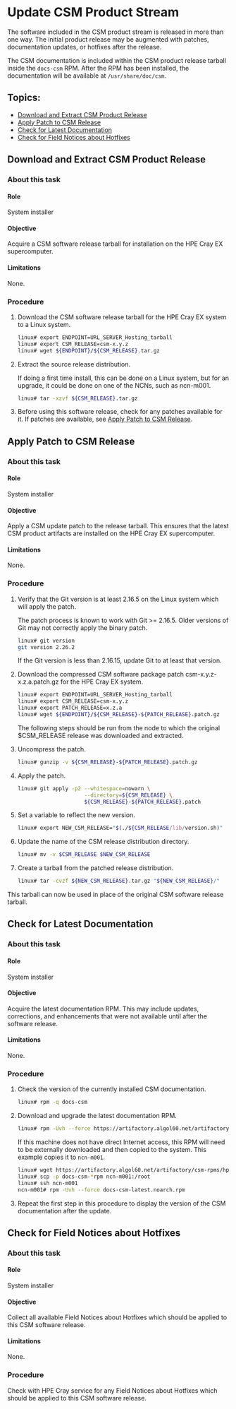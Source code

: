 # Update CSM Product Stream

The software included in the CSM product stream is released in more than one way. The initial product release may be augmented with patches, documentation updates, or hotfixes after the release.

The CSM documentation is included within the CSM product release tarball inside the `docs-csm` RPM.
After the RPM has been installed, the documentation will be available at `/usr/share/doc/csm`.

## Topics:
   * [Download and Extract CSM Product Release](#download-and-extract)
   * [Apply Patch to CSM Release](#patch)
   * [Check for Latest Documentation](#documentation)
   * [Check for Field Notices about Hotfixes](#hotfixes)

<a name="download-and-extract"></a>
## Download and Extract CSM Product Release

### About this task

#### Role
System installer

#### Objective
Acquire a CSM software release tarball for installation on the HPE Cray EX supercomputer.

#### Limitations
None.

### Procedure

   1. Download the CSM software release tarball for the HPE Cray EX system to a Linux system.

      ```bash
      linux# export ENDPOINT=URL_SERVER_Hosting_tarball
      linux# export CSM_RELEASE=csm-x.y.z
      linux# wget ${ENDPOINT}/${CSM_RELEASE}.tar.gz
      ```

   1. Extract the source release distribution.

      If doing a first time install, this can be done on a Linux system, but for an upgrade, it could be done on one of the NCNs, such as ncn-m001.

      ```bash
      linux# tar -xzvf ${CSM_RELEASE}.tar.gz
      ```

   1. Before using this software release, check for any patches available for it. If patches are available, see [Apply Patch to CSM Release](#patch).

<a name="patch"></a>
## Apply Patch to CSM Release

### About this task

#### Role
System installer

#### Objective
Apply a CSM update patch to the release tarball. This ensures that the latest CSM product artifacts are installed on the HPE Cray EX supercomputer.

#### Limitations
None.

### Procedure

   1. Verify that the Git version is at least 2.16.5 on the Linux system which will apply the patch.

      The patch process is known to work with Git >= 2.16.5. Older versions of Git may not correctly apply the
      binary patch.

      ```bash
      linux# git version
      git version 2.26.2
      ```

      If the Git version is less than 2.16.15, update Git to at least that version.

   1. Download the compressed CSM software package patch csm-x.y.z-x.z.a.patch.gz for the HPE Cray EX system.

      ```bash
      linux# export ENDPOINT=URL_SERVER_Hosting_tarball
      linux# export CSM_RELEASE=csm-x.y.z
      linux# export PATCH_RELEASE=x.z.a
      linux# wget ${ENDPOINT}/${CSM_RELEASE}-${PATCH_RELEASE}.patch.gz
      ```

      The following steps should be run from the node to which the original $CSM_RELEASE release was downloaded and extracted.

   1. Uncompress the patch.

      ```bash
      linux# gunzip -v ${CSM_RELEASE}-${PATCH_RELEASE}.patch.gz
      ```

   1. Apply the patch.

      ```bash
      linux# git apply -p2 --whitespace=nowarn \
                           --directory=${CSM_RELEASE} \
                           ${CSM_RELEASE}-${PATCH_RELEASE}.patch
      ```

   1. Set a variable to reflect the new version.

      ```bash
      linux# export NEW_CSM_RELEASE="$(./${CSM_RELEASE/lib/version.sh)"
      ```

   1. Update the name of the CSM release distribution directory.

      ```bash
      linux# mv -v $CSM_RELEASE $NEW_CSM_RELEASE
      ```

   1. Create a tarball from the patched release distribution.

      ```bash
      linux# tar -cvzf ${NEW_CSM_RELEASE}.tar.gz "${NEW_CSM_RELEASE}/"
      ```

This tarball can now be used in place of the original CSM software release tarball.

<a name="documentation"></a>
## Check for Latest Documentation

### About this task

#### Role
System installer

#### Objective
Acquire the latest documentation RPM. This may include updates, corrections, and enhancements that were not available until after the software release.

#### Limitations
None.

### Procedure

1. Check the version of the currently installed CSM documentation.

   ```bash
   linux# rpm -q docs-csm
   ```

1. Download and upgrade the latest documentation RPM.

   ```bash
   linux# rpm -Uvh --force https://artifactory.algol60.net/artifactory/csm-rpms/hpe/stable/sle-15sp2/docs-csm/1.2/noarch/docs-csm-latest.noarch.rpm
   ```

   If this machine does not have direct Internet access, this RPM will need to be externally downloaded and then copied to the system. This example copies it to `ncn-m001`.

   ```bash
   linux# wget https://artifactory.algol60.net/artifactory/csm-rpms/hpe/stable/sle-15sp2/docs-csm/1.2/noarch/docs-csm-latest.noarch.rpm
   linux# scp -p docs-csm-*rpm ncn-m001:/root
   linux# ssh ncn-m001
   ncn-m001# rpm -Uvh --force docs-csm-latest.noarch.rpm
   ```

1. Repeat the first step in this procedure to display the version of the CSM documentation after the update.

<a name="hotfixes"></a>
## Check for Field Notices about Hotfixes

### About this task

#### Role
System installer

#### Objective
Collect all available Field Notices about Hotfixes which should be applied to this CSM software release.

#### Limitations
None.

### Procedure

Check with HPE Cray service for any Field Notices about Hotfixes which should be applied to this CSM software release.

